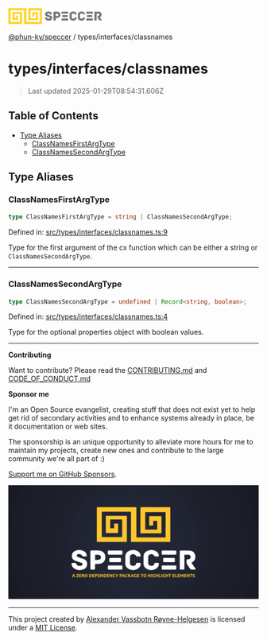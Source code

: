 <div>
  <img alt="SPECCER logo" src="https://raw.githubusercontent.com/phun-ky/speccer/main/public/logo-speccer-horizontal-colored-package.svg?raw=true" style="max-height:32px;" />
</div>

[@phun-ky/speccer](../../README.md) / types/interfaces/classnames

# types/interfaces/classnames

> Last updated 2025-01-29T08:54:31.606Z

## Table of Contents

- [Type Aliases](#type-aliases)
  - [ClassNamesFirstArgType](#classnamesfirstargtype)
  - [ClassNamesSecondArgType](#classnamessecondargtype)

## Type Aliases

### ClassNamesFirstArgType

```ts
type ClassNamesFirstArgType = string | ClassNamesSecondArgType;
```

Defined in: [src/types/interfaces/classnames.ts:9](https://github.com/phun-ky/speccer/blob/main/src/types/interfaces/classnames.ts#L9)

Type for the first argument of the cx function which can be either a string or `ClassNamesSecondArgType`.

---

### ClassNamesSecondArgType

```ts
type ClassNamesSecondArgType = undefined | Record<string, boolean>;
```

Defined in: [src/types/interfaces/classnames.ts:4](https://github.com/phun-ky/speccer/blob/main/src/types/interfaces/classnames.ts#L4)

Type for the optional properties object with boolean values.

---

**Contributing**

Want to contribute? Please read the [CONTRIBUTING.md](https://github.com/phun-ky/speccer/blob/main/CONTRIBUTING.md) and [CODE_OF_CONDUCT.md](https://github.com/phun-ky/speccer/blob/main/CODE_OF_CONDUCT.md)

**Sponsor me**

I'm an Open Source evangelist, creating stuff that does not exist yet to help get rid of secondary activities and to enhance systems already in place, be it documentation or web sites.

The sponsorship is an unique opportunity to alleviate more hours for me to maintain my projects, create new ones and contribute to the large community we're all part of :)

[Support me on GitHub Sponsors](https://github.com/sponsors/phun-ky).

![Speccer banner, with logo and slogan: A zero dependency package to annotate or highlight elements](https://github.com/phun-ky/speccer/blob/main/public/speccer-banner.png?raw=true)

---

This project created by [Alexander Vassbotn Røyne-Helgesen](http://phun-ky.net) is licensed under a [MIT License](https://choosealicense.com/licenses/mit/).
